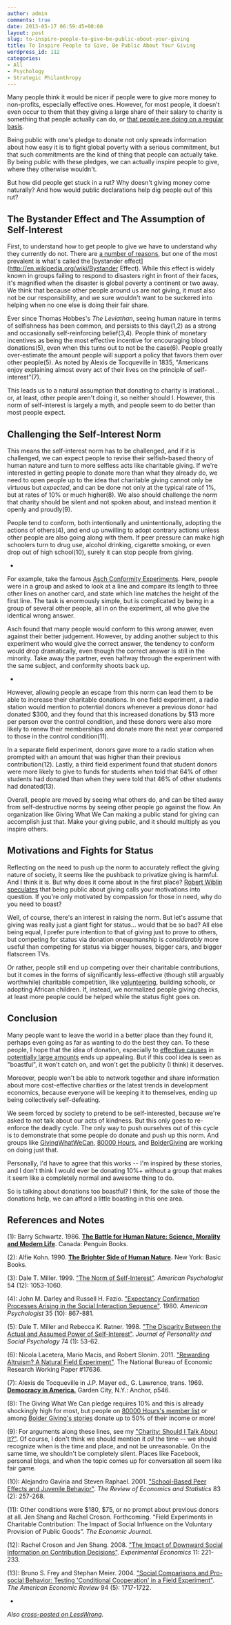 ```yaml
---
author: admin
comments: true
date: 2013-05-17 06:59:45+00:00
layout: post
slug: to-inspire-people-to-give-be-public-about-your-giving
title: To Inspire People to Give, Be Public About Your Giving
wordpress_id: 112
categories:
- All
- Psychology
- Strategic Philanthropy
---
```


Many people think it would be nicer if people were to give more money to non-profits, especially effective ones.  However, for most people, it doesn't even occur to them that they giving a large share of their salary to charity is something that people actually can do, or [that people are doing on a regular basis](http://www.givingwhatwecan.org).

Being public with one's pledge to donate not only spreads information about how easy it is to fight global poverty with a serious commitment, but that such commitments are the kind of thing that people can actually take.  By being public with these pledges, we can actually inspire people to give, where they otherwise wouldn't.

But how did people get stuck in a rut?  Why doesn't giving money come naturally?  And how would public declarations help dig people out of this rut?<!-- more -->


## The Bystander Effect and The Assumption of Self-Interest

First, to understand how to get people to give we have to understand why they currently do not.  There are [a number of reasons](http://www.everydayutilitarian.com/essays/why-dont-people-help-others-more/), but one of the most prevalent is what's called the [bystander effect](http://en.wikipedia.org/wiki/Bystander Effect).  While this effect is widely known in groups failing to respond to disasters right in front of their faces, it's magnified when the disaster is global poverty a continent or two away.  We think that because other people around us are not giving, it must also not be our responsibility, and we sure wouldn't want to be suckered into helping when no one else is doing their fair share.

Ever since Thomas Hobbes's _The Leviathan_, seeing human nature in terms of selfishness has been common, and persists to this day(1,2) as a strong and occasionally self-reinforcing belief(3,4).  People think of monetary incentives as being the most effective incentive for encouraging blood donations(5), even when this turns out to not be the case(6).  People greatly over-estimate the amount people will support a policy that favors them over other people(5).  As noted by Alexis de Tocqueville in 1835, "Americans enjoy explaining almost every act of their lives on the principle of self-interest"(7).

This leads us to a natural assumption that donating to charity is irrational... or, at least, other people aren't doing it, so neither should I.  However, this norm of self-interest is largely a myth, and people seem to do better than most people expect.


## Challenging the Self-Interest Norm

This means the self-interest norm has to be challenged, and if it is challenged, we can expect people to revise their selfish-based theory of human nature and turn to more selfless acts like charitable giving.  If we're interested in getting people to donate more than what they already do, we need to open people up to the idea that charitable giving cannot only be virtuous but _expected_, and can be done not only at the typical rate of 1%, but at rates of 10% or much higher(8).  We also should challenge the norm that charity should be silent and not spoken about, and instead mention it openly and proudly(9).

People tend to conform, both intentionally and unintentionally, adopting the actions of others(4), and end up unwilling to adopt contrary actions unless other people are also going along with them.  If peer pressure can make high schoolers turn to drug use, alcohol drinking, cigarette smoking, or even drop out of high school(10), surely it can stop people from giving.

-

For example, take the famous [Asch Conformity Experiments](http://en.wikipedia.org/wiki/Asch_conformity_experiments).  Here, people were in a group and asked to look at a line and compare its length to three other lines on another card, and state which line matches the height of the first line.  The task is enormously simple, but is complicated by being in a group of several other people, all in on the experiment, all who give the identical wrong answer.

Asch found that many people would conform to this wrong answer, even against their better judgement.  However, by adding another subject to this experiment who would give the correct answer, the tendency to conform would drop dramatically, even though the correct answer is still in the minority.  Take away the partner, even halfway through the experiment with the same subject, and conformity shoots back up.

-

However, allowing people an escape from this norm can lead them to be able to increase their charitable donations.  In one field experiment, a radio station would mention to potential donors whenever a previous donor had donated $300, and they found that this increased donations by $13 more per person over the control condition, and these donors were also more likely to renew their memberships and donate more the next year compared to those in the control condition(11).

In a separate field experiment, donors gave more to a radio station when prompted with an amount that was higher than their previous contribution(12).  Lastly, a third field experiment found that student donors were more likely to give to funds for students when told that 64% of other students had donated than when they were told that 46% of other students had donated(13).

Overall, people are moved by seeing what others do, and can be tilted away from self-destructive norms by seeing other people go against the flow.  An organization like Giving What We Can making a public stand for giving can accomplish just that.  Make your giving public, and it should multiply as you inspire others.


## Motivations and Fights for Status

Reflecting on the need to push up the norm to accurately reflect the giving nature of society, it seems like the pushback to privatize giving is harmful.  And I think it is.  But why does it come about in the first place?  [Robert Wiblin speculates](http://www.overcomingbias.com/2012/09/covert-virtue-the-signal-that-doesnt-bark.html) that being public about giving calls your motivations into question.  If you're only motivated by compassion for those in need, why do you need to boast?

Well, of course, there's an interest in raising the norm.  But let's assume that giving was really just a giant fight for status... would that be so bad?  All else being equal, I prefer pure intention to that of giving just to prove to others, but competing for status via donation oneupmanship is _considerably_ more useful than competing for status via bigger houses, bigger cars, and bigger flatscreen TVs.

Or rather, people still end up competing over their charitable contributions, but it comes in the forms of significantly less-effective (though still arguably worthwhile) charitable competition, like [volunteering](http://www.jefftk.com/news/2012-11-20), building schools, or adopting African children.  If, instead, we normalized people giving checks, at least more people could be helped while the status fight goes on.


## Conclusion

Many people want to leave the world in a better place than they found it, perhaps even going as far as wanting to do the best they can.  To these people, I hope that the idea of donation, especially to [effective causes](http://givewell.org/giving101) in [potentially large amounts](http://www.utilitarian-essays.com/make-money.html) ends up appealing.  But if this cool idea is seen as "boastful", it won't catch on, and won't get the publicity (I think) it deserves.

Moreover, people won't be able to network together and share information about more cost-effective charities or the latest trends in development economics, because everyone will be keeping it to themselves, ending up being collectively self-defeating.

We seem forced by society to pretend to be self-interested, because we're asked to not talk about our acts of kindness.  But this only goes to re-enforce the deadly cycle.  The only way to push ourselves out of this cycle is to demonstrate that some people do donate and push up this norm.  And groups like [GivingWhatWeCan](http://www.givingwhatwecan.org), [80000 Hours](http://www.80000hours.org), and [BolderGiving](http://www.boldergiving.org/) are working on doing just that.

Personally, I'd have to agree that this works -- I'm inspired by these stories, and I don't think I would ever be donating 10%+ without a group that makes it seem like a completely normal and awesome thing to do.

So is talking about donations too boastful?  I think, for the sake of those the donations help, we can afford a little boasting in this one area.


## References and Notes

(1): Barry Schwartz. 1986. [**The Battle for Human Nature: Science, Morality and Modern Life**](http://www.amazon.com/The-Battle-Human-Nature-Morality/dp/0393304450). Canada: Penguin Books.

(2): Alfie Kohn. 1990. **[The Brighter Side of Human Nature](http://www.amazon.com/Brighter-Side-Human-Nature-Altruism/dp/0465007589).** New York: Basic Books.

(3): Dale T. Miller. 1999. ["The Norm of Self-Interest"](http://faculty-gsb.stanford.edu/millerd/docs/1999amerpsyc.html). _American Psychologist_ 54 (12): 1053-1060.

(4): John M. Darley and Russell H. Fazio. ["Expectancy Confirmation Processes Arising in the Social Interaction Sequence"](http://psych.princeton.edu/psychology/research/darley/pdfs/Expectancy%20Confirmation.PDF). 1980. _American Psychologist_ 35 (10): 867-881.

(5): Dale T. Miller and Rebecca K. Ratner. 1998. ["The Disparity Between the Actual and Assumed Power of Self-Interest"](http://www.rhsmith.umd.edu/marketing/pdfs_docs/ratner/millerratner.pdf). _Journal of Personality and Social Psychology_ 74 (1): 53-62.

(6): Nicola Lacetera, Mario Macis, and Robert Slonim. 2011. ["Rewarding Altruism? A Natural Field Experiment"](http://bfi.uchicago.edu/events/20111028_experiments/papers/Lacetera_LMS2_21Oct2011.pdf). The National Bureau of Economic Research Working Paper #17636.

(7): Alexis de Tocqueville in J.P. Mayer ed., G. Lawrence, trans. 1969. [**Democracy in America.**](http://www.amazon.com/Democracy-America-Alexis-Tocqueville/dp/0060915226) Garden City, N.Y.: Anchor, p546.

(8): The Giving What We Can pledge requires 10% and this is already shockingly high for most, but people on [80000 Hours's member list](http://80000hours.org/members) or among [Bolder Giving's stories](http://www.boldergiving.org/) donate up to 50% of their income or more!

(9): For arguments along these lines, see my ["Charity: Should I Talk About It?"](http://www.greatplay.net/essays/charity-should-i-talk-about-it).  Of course, I don't think we should mention it *all* the time -- we should recognize when is the time and place, and not be unreasonable.  On the same time, we shouldn't be completely silent.  Places like Facebook, personal blogs, and when the topic comes up for conversation all seem like fair game.

(10): Alejandro Gaviria and Steven Raphael. 2001. ["School-Based Peer Effects and Juvenile Behavior"](http://agaviria.uniandes.edu.co/papers_pub/School_Based_Peer_Effects_and_Juvenile_Behavior.pdf). _The Review of Economics and Statistics_ 83 (2): 257-268.

(11): Other conditions were $180, $75, or no prompt about previous donors at all.  Jen Shang and Rachel Croson. Forthcoming. “Field Experiments in Charitable Contribution: The Impact of Social Influence on the Voluntary Provision of Public Goods”. _The Economic Journal_.

(12): Rachel Croson and Jen Shang. 2008. ["The Impact of Downward Social Information on Contribution Decisions"](http://www.iu.edu/~spea/pubs/faculty/Croson_Shang_2008.pdf). _Experimental Economics_ 11: 221-233.

(13): Bruno S. Frey and Stephan Meier. 2004. ["Social Comparisons and Pro-social Behavior: Testing 'Conditional Cooperation' in a Field Experiment"](http://www.bsfrey.ch/articles/418_04.pdf). _The American Economic Review_ 94 (5): 1717-1722.

-

_Also [cross-posted on LessWrong](http://lesswrong.com/lw/hgj/to_inspire_people_to_give_be_public_about_your/)._
